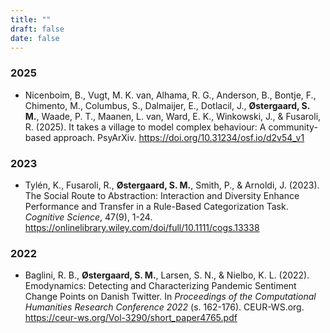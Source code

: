```yaml
---
title: ""
draft: false
date: false
---
```


### 2025

- Nicenboim, B., Vugt, M. K. van, Alhama, R. G., Anderson, B., Bontje, F., Chimento, M., Columbus, S., Dalmaijer, E., Dotlacil, J., **Østergaard, S. M.**, Waade, P. T., Maanen, L. van, Ward, E. K., Winkowski, J., & Fusaroli, R. (2025). It takes a village to model complex behaviour: A community-based approach. PsyArXiv. https://doi.org/10.31234/osf.io/d2v54_v1


### 2023

- Tylén, K., Fusaroli, R., **Østergaard, S. M.**, Smith, P., & Arnoldi, J. (2023). The Social Route to Abstraction: Interaction and Diversity Enhance Performance and Transfer in a Rule-Based Categorization Task. *Cognitive Science*, 47(9), 1-24. https://onlinelibrary.wiley.com/doi/full/10.1111/cogs.13338


### 2022

- Baglini, R. B., **Østergaard, S. M.**, Larsen, S. N., & Nielbo, K. L. (2022). Emodynamics: Detecting and Characterizing Pandemic Sentiment Change Points on Danish Twitter. In *Proceedings of the Computational Humanities Research Conference 2022* (s. 162-176). CEUR-WS.org. https://ceur-ws.org/Vol-3290/short_paper4765.pdf